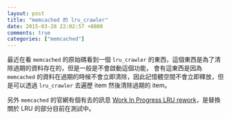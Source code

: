 ```yaml
---
layout: post
title: "memcached 的 lru_crawler"
date: 2015-03-28 22:02:57 +0800
comments: true
categories: ["memcached"]
---
```



<!-- more -->


最近在看 `memcached` 的原始碼看到一個  `lru_crawler` 的東西，這個東西是為了清除過期的資料存在的，但是一般是不會啟動這個功能，
會有這東西是因為 `memcached` 的資料在過期的時候不會立即清除，因此記憶體空間不會立即釋放，但是可以透過 `lru_crawler` 去遍歷 item
然後清除過期的 item。


另外 `memcached` 的官網有個有去的訊息 [Work In Progress LRU rework]，是替換關於 LRU 的部分目前在測試中。

[Work In Progress LRU rework]:https://github.com/memcached/memcached/pull/97